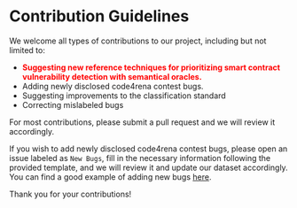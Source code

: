 # Contribution Guidelines

We welcome all types of contributions to our project, including but not limited to:

+ <span style="color:red"><strong>Suggesting new reference techniques for prioritizing smart contract vulnerability detection with semantical oracles.</strong></span>
+ Adding newly disclosed code4rena contest bugs.
+ Suggesting improvements to the classification standard
+ Correcting mislabeled bugs

For most contributions, please submit a pull request and we will review it accordingly. 

If you wish to add newly disclosed code4rena contest bugs, please open an issue labeled as `New Bugs`, fill in the necessary information following the provided template, and we will review it and update our dataset accordingly. You can find a good example of adding new bugs [here](https://github.com/ZhangZhuoSJTU/Web3Bugs/issues/1). 

Thank you for your contributions!
